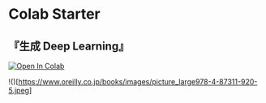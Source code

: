 Colab Starter 
==================
## 『生成 Deep Learning』

[![Open In Colab](https://colab.research.google.com/assets/colab-badge.svg)](https://colab.research.google.com/github/numpy101/GDL_colab/blob/master/start.ipynb)

!()[https://www.oreilly.co.jp/books/images/picture_large978-4-87311-920-5.jpeg]